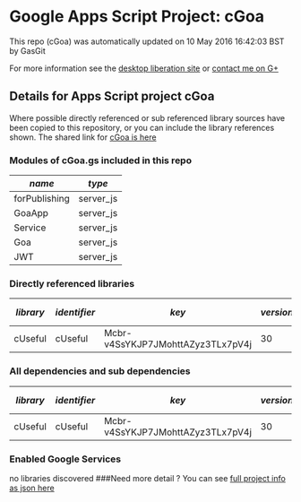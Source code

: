# Google Apps Script Project: cGoa
This repo (cGoa) was automatically updated on 10 May 2016 16:42:03 BST by GasGit

For more information see the [desktop liberation site](http://ramblings.mcpher.com/Home/excelquirks/drivesdk/gettinggithubready "desktop liberation") or [contact me on G+](https://plus.google.com/+BruceMcpherson "Bruce McPherson - GDE")
## Details for Apps Script project cGoa
Where possible directly referenced or sub referenced library sources have been copied to this repository, or you can include the library references shown. 
The shared link for [cGoa is here](https://script.google.com/d/1v_l4xN3ICa0lAW315NQEzAHPSoNiFdWHsMEwj2qA5t9cgZ5VWci2Qxv2/edit?usp=sharing "open in the GAS IDE")

### Modules of cGoa.gs included in this repo
*name*|*type*
--- | --- 
forPublishing| server_js
GoaApp| server_js
Service| server_js
Goa| server_js
JWT| server_js
### Directly referenced libraries
*library*|*identifier*|*key*|*version*|*dev mode*|*source*|
--- | --- | --- | --- | --- | --- 
cUseful| cUseful|Mcbr-v4SsYKJP7JMohttAZyz3TLx7pV4j|30|no|[here](libraries/cUseful "library source")
### All dependencies and sub dependencies
*library*|*identifier*|*key*|*version*|*dev mode*|*source*|
--- | --- | --- | --- | --- | --- 
cUseful| cUseful|Mcbr-v4SsYKJP7JMohttAZyz3TLx7pV4j|30|no|[here](libraries/cUseful "library source")
### Enabled Google Services
no libraries discovered
###Need more detail ?
You can see [full project info as json here](info.json)
